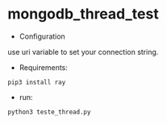 # mongodb_thread_test

- Configuration

use uri variable to set your connection string.

- Requirements:

```
pip3 install ray
```


- run:
```
python3 teste_thread.py
```
